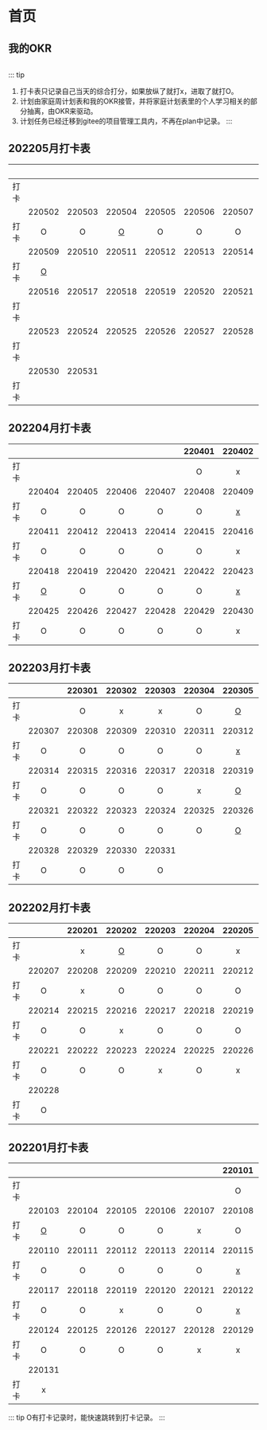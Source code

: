 # 首页

## 我的OKR
<p>
    <img :src="$withBase('/okr/okr-2022-03.png')" alt="">
</p>



::: tip
1. 打卡表只记录自己当天的综合打分，如果放纵了就打x，进取了就打O。
2. 计划由家庭周计划表和我的OKR接管，并将家庭计划表里的个人学习相关的部分抽离，由OKR来驱动。
3. 计划任务已经迁移到gitee的项目管理工具内，不再在plan中记录。
    :::



## 202205月打卡表

|      |                                     |        |                                     |        |        |        | 220501 |
| :--: | :---------------------------------: | :----: | :---------------------------------: | :----: | :----: | :----: | :----: |
| 打卡 |                                     |        |                                     |        |        |        |   O    |
|      |               220502                | 220503 |               220504                | 220505 | 220506 | 220507 | 220508 |
| 打卡 |                  O                  |   O    | [O](./zh/2022/a05.html#_2022-05-04) |   O    |   O    |   O    |   x    |
|      |               220509                | 220510 |               220511                | 220512 | 220513 | 220514 | 220515 |
| 打卡 | [O](./zh/2022/a05.html#_2022-05-09) |        |                                     |        |        |        |        |
|      |               220516                | 220517 |               220518                | 220519 | 220520 | 220521 | 220522 |
| 打卡 |                                     |        |                                     |        |        |        |        |
|      |               220523                | 220524 |               220525                | 220526 | 220527 | 220528 | 220529 |
| 打卡 |                                     |        |                                     |        |        |        |        |
|      |               220530                | 220531 |                                     |        |        |        |        |
| 打卡 |                                     |        |                                     |        |        |        |        |

## 202204月打卡表

|      |                                     |        |        |        | 220401 |               220402                |               220403                |
| :--: | :---------------------------------: | :----: | :----: | :----: | :----: | :---------------------------------: | :---------------------------------: |
| 打卡 |                                     |        |        |        |   O    |                  x                  | [x](./zh/2022/a04.html#_2022-04-03) |
|      |               220404                | 220405 | 220406 | 220407 | 220408 |               220409                |               220410                |
| 打卡 |                  O                  |   O    |   O    |   O    |   O    | [x](./zh/2022/a04.html#_2022-04-09) |                  O                  |
|      |               220411                | 220412 | 220413 | 220414 | 220415 |               220416                |               220417                |
| 打卡 |                  O                  |   O    |   O    |   O    |   O    |                  x                  |                  x                  |
|      |               220418                | 220419 | 220420 | 220421 | 220422 |               220423                |               220424                |
| 打卡 | [O](./zh/2022/a04.html#_2022-04-18) |   O    |   O    |   O    |   O    | [x](./zh/2022/a04.html#_2022-04-23) |                  O                  |
|      |               220425                | 220426 | 220427 | 220428 | 220429 |               220430                |                                     |
| 打卡 |                  O                  |   O    |   O    |   O    |   O    |                  x                  |                                     |

## 202203月打卡表

|      |        | 220301 | 220302 | 220303 | 220304 |               220305                | 220306 |
| :--: | :----: | :----: | :----: | :----: | :----: | :---------------------------------: | :----: |
| 打卡 |        |   O    |   x    |   x    |   O    | [O](./zh/2022/a03.html#_2022-03-05) |   O    |
|      | 220307 | 220308 | 220309 | 220310 | 220311 |               220312                | 220313 |
| 打卡 |   O    |   O    |   O    |   O    |   O    | [x](./zh/2022/a03.html#_2022-03-12) |   O    |
|      | 220314 | 220315 | 220316 | 220317 | 220318 |               220319                | 220320 |
| 打卡 |   O    |   O    |   O    |   O    |   x    | [O](./zh/2022/a03.html#_2022-03-19) |   O    |
|      | 220321 | 220322 | 220323 | 220324 | 220325 |               220326                | 220327 |
| 打卡 |   O    |   O    |   O    |   O    |   O    | [O](./zh/2022/a03.html#_2022-03-26) |   O    |
|      | 220328 | 220329 | 220330 | 220331 |        |                                     |        |
| 打卡 |   O    |   O    |   O    |   O    |        |                                     |        |

## 202202月打卡表

|      |        | 220201 |               220202                | 220203 | 220204 | 220205 |               220206                |
| :--: | :----: | :----: | :---------------------------------: | :----: | :----: | :----: | :---------------------------------: |
| 打卡 |        |   x    | [O](./zh/2022/a02.html#_2022-02-02) |   O    |   O    |   x    |                  O                  |
|      | 220207 | 220208 |               220209                | 220210 | 220211 | 220212 |               220213                |
| 打卡 |   O    |   x    |                  O                  |   O    |   O    |   O    | [O](./zh/2022/a02.html#_2022-02-13) |
|      | 220214 | 220215 |               220216                | 220217 | 220218 | 220219 |               220220                |
| 打卡 |   O    |   O    |                  x                  |   O    |   O    |   O    | [O](./zh/2022/a02.html#_2022-02-20) |
|      | 220221 | 220222 |               220223                | 220224 | 220225 | 220226 |               220227                |
| 打卡 |   O    |   O    |                  O                  |   x    |   O    |   x    | [O](./zh/2022/a02.html#_2022-02-27) |
|      | 220228 |        |                                     |        |        |        |                                     |
| 打卡 |   O    |        |                                     |        |        |        |                                     |

## 202201月打卡表

|      |                                     |        |        |        |        |               220101                |               220102                |
| :--: | :---------------------------------: | :----: | :----: | :----: | :----: | :---------------------------------: | :---------------------------------: |
| 打卡 |                                     |        |        |        |        |                  O                  |                  O                  |
|      |               220103                | 220104 | 220105 | 220106 | 220107 |               220108                |               220109                |
| 打卡 | [O](./zh/2022/a01.html#_2022-01-03) |   O    |   O    |   O    |   x    |                  O                  | [O](./zh/2022/a01.html#_2022-01-09) |
|      |               220110                | 220111 | 220112 | 220113 | 220114 |               220115                |               220116                |
| 打卡 |                  O                  |   O    |   O    |   O    |   O    | [x](./zh/2022/a01.html#_2022-01-15) |                  O                  |
|      |               220117                | 220118 | 220119 | 220120 | 220121 |               220122                |               220123                |
| 打卡 |                  O                  |   O    |   x    |   O    |   O    | [x](./zh/2022/a01.html#_2022-01-22) |                  O                  |
|      |               220124                | 220125 | 220126 | 220127 | 220128 |               220129                |               220130                |
| 打卡 |                  O                  |   O    |   O    |   O    |   x    |                  x                  |                  O                  |
|      |               220131                |        |        |        |        |                                     |                                     |
| 打卡 |                  x                  |        |        |        |        |                                     |                                     |



::: tip
O有打卡记录时，能快速跳转到打卡记录。
:::
